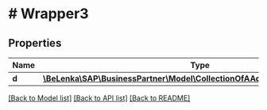# # Wrapper3

## Properties

Name | Type | Description | Notes
------------ | ------------- | ------------- | -------------
**d** | [**\BeLenka\SAP\BusinessPartner\Model\CollectionOfAAddressPhoneNumberType**](CollectionOfAAddressPhoneNumberType.md) |  | [optional]

[[Back to Model list]](../../README.md#models) [[Back to API list]](../../README.md#endpoints) [[Back to README]](../../README.md)
